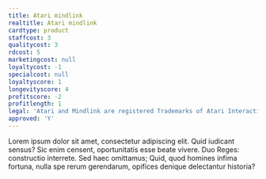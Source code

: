 ```yaml
---
title: Atari mindlink
realtitle: Atari mindlink
cardtype: product
staffcost: 3
qualitycost: 3
rdcost: 5
marketingcost: null
loyaltycost: -1
specialcost: null
loyaltyscore: 1
longevityscore: 4
profitscore: -2
profitlength: 1
legal: 'Atari and Mindlink are registered Trademarks of Atari Interactive, Inc'
approved: 'Y'
---
```


Lorem ipsum dolor sit amet, consectetur adipiscing elit. Quid iudicant sensus? Sic enim censent, oportunitatis esse beate vivere. Duo Reges: constructio interrete. Sed haec omittamus; Quid, quod homines infima fortuna, nulla spe rerum gerendarum, opifices denique delectantur historia?
